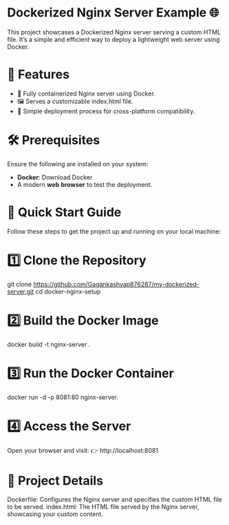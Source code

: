# Dockerized Nginx Server Example 🌐
This project showcases a Dockerized Nginx server serving a custom HTML file. It’s a simple and efficient way to deploy a lightweight web server using Docker.
# 🎯 Features
- 🚀 Fully containerized Nginx server using Docker.
- 🖼️ Serves a customizable index.html file.
- 🔄 Simple deployment process for cross-platform compatibility.
# 🛠️ Prerequisites
Ensure the following are installed on your system:
- **Docker**: Download Docker
- A modern **web browser** to test the deployment.
# 🚀 Quick Start Guide
Follow these steps to get the project up and running on your local machine:
# 1️⃣ Clone the Repository
git clone https://github.com/Gagankashyap876287/my-dockerized-server.git
cd docker-nginx-setup
# 2️⃣ Build the Docker Image
docker build -t nginx-server .
# 3️⃣ Run the Docker Container
docker run -d -p 8081:80 nginx-server.
# 4️⃣ Access the Server
Open your browser and visit:
👉 http://localhost:8081
# 📂 Project Details
Dockerfile: Configures the Nginx server and specifies the custom HTML file to be served.
index.html: The HTML file served by the Nginx server, showcasing your custom content.

